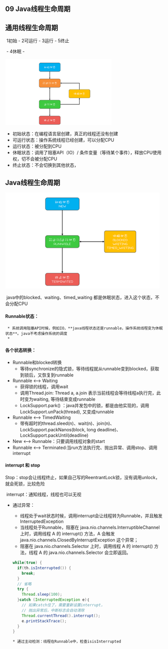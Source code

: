 ## 09 Java线程生命周期

## 通用线程生命周期

​	1初始 - 2可运行 - 3运行  - 5终止

​					- 4休眠 - 

<img src="Java%E5%B9%B6%E5%8F%91%E7%BC%96%E7%A8%8B.assets/9bbc6fa7fb4d631484aa953626cf6ae5.png" alt="img" style="zoom: 33%;" />

* 初始状态：在编程语言层创建，真正的线程还没有创建
* 可运行状态：操作系统线程已经创建，可以分配CPU
* 运行状态：被分配到CPU
* 休眠状态：调用了阻塞API（IO）/ 条件变量（等待某个事件），释放CPU使用权，切不会被分配CPU
* 终止状态：不会切换到其他状态，

## Java线程生命周期

<img src="Java%E5%B9%B6%E5%8F%91%E7%BC%96%E7%A8%8B.assets/3f6c6bf95a6e8627bdf3cb621bbb7f8c.png" alt="img" style="zoom:48%;" />

​	java中的blocked、waiting、timed_waiting 都是休眠状态，进入这个状态，不会分配CPU



#### Runnable状态：

	 * 系统调用阻塞API时候，例如IO，**java线程状态还是runnable，操作系统线程变为休眠状态**。java不考虑操作系统的调度
	 * 

#### 各个状态转换：

* Runnable和blocked转换
  * 等待synchronize的隐式锁，等待线程就从runnable变到blocked，获取到锁后，又恢复到runnable
* Runnable <--> Waiting
  * 获得锁的线程，调用wait
  * 调用Thread.join: Thread a, a.join 表示当前线程会等待线程a执行完，此时变为waiting, 等待结束变成runnable
  * LockSupport.park() ：java并发包中的锁，都是由他实现的，调用LockSupport.unPack(thread), 又变成runnable
* Runnable <-->  TimedWaiting
  * 带有超时的thread.sleed(n)、wait(n)、join(n)、LockSupport.packNanos(block, long deadline)、LockSupport.packUntil(deadline)
* New <--> Runnable：只要调用线程对象的start
* Runnable <--> Terminated:当run方法执行完、抛出异常、调用stop、调用interrupt

#### interrupt 和 stop

​	Stop：stop会让线程终止，如果自己写的ReentrantLock锁，没有调用unlock，就会死锁，比较危险

​	interrupt：通知线程，线程也可以无视

  * 通过异常：

      * 线程处于wait状态时候，调用interrupt会让线程转为Runnable，并且触发InterruptedException
      * 当线程处于Runnable，阻塞在 java.nio.channels.InterruptibleChannel 上时，调用线程 A 的 interrupt() 方法，A 会触发 java.nio.channels.ClosedByInterruptException 这个异常；
      * 阻塞在 java.nio.channels.Selector 上时，调用线程 A 的 interrupt() 方法，线程 A 的 java.nio.channels.Selector 会立即返回。

    ```java
    while(true) {
      if(th.isInterrupted()) {
        break;
      }
      // 省略
      try {
        Thread.sleep(100);
      }catch (InterruptedException e)｛
        // 如果catch住了，需要重新设置interrupt，
        // 抛出异常后，中断标志会自动清除
        Thread.currentThread().interrupt(); 
        e.printStackTrace();
      }
    }
    ```

    

		* 通过主动检测：线程在Runnable中，检查isisInterrupted